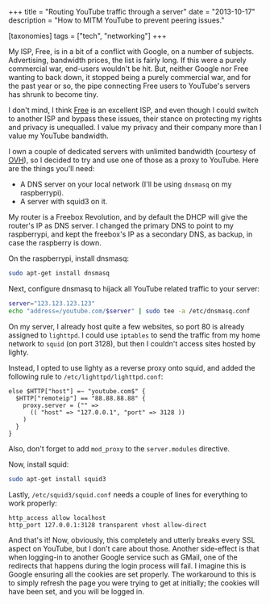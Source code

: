 +++
title = "Routing YouTube traffic through a server"
date = "2013-10-17"
description = "How to MITM YouTube to prevent peering issues."

[taxonomies]
tags = ["tech", "networking"]
+++

My ISP, Free, is in a bit of a conflict with Google, on a number of subjects. Advertising, bandwidth
prices, the list is fairly long.  If this were a purely commercial war, end-users wouldn't be hit.
But, neither Google nor Free wanting to back down, it stopped being a purely commercial war, and for
the past year or so, the pipe connecting Free users to YouTube's servers has shrunk to become tiny.

I don't mind, I think [Free][1] is an excellent ISP, and even though I could switch to another ISP
and bypass these issues, their stance on protecting my rights and privacy is unequalled. I value my
privacy and their company more than I value my YouTube bandwidth.

I own a couple of dedicated servers with unlimited bandwidth (courtesy of [OVH][2]), so I decided to
try and use one of those as a proxy to YouTube. Here are the things you'll need:

* A DNS server on your local network (I'll be using `dnsmasq` on my raspberrypi).
* A server with squid3 on it.

My router is a Freebox Revolution, and by default the DHCP will give the router's IP as DNS server.
I changed the primary DNS to point to my raspberrypi, and kept the freebox's IP as a secondary DNS,
as backup, in case the raspberry is down.

On the raspberrypi, install dnsmasq:

```bash
sudo apt-get install dnsmasq
```

Next, configure dnsmasq to hijack all YouTube related traffic to your server:

```bash
server="123.123.123.123"
echo "address=/youtube.com/$server" | sudo tee -a /etc/dnsmasq.conf
```

On my server, I already host quite a few websites, so port 80 is already assigned to `lighttpd`. I
could use `iptables` to send the traffic from my home network to `squid` (on port 3128), but then I
couldn't access sites hosted by lighty.

Instead, I opted to use lighty as a reverse proxy onto squid, and added the following rule to
`/etc/lighttpd/lighttpd.conf`:

```
else $HTTP["host"] =~ "youtube.com$" {
  $HTTP["remoteip"] == "88.88.88.88" {
    proxy.server = ("" =>
      (( "host" => "127.0.0.1", "port" => 3128 ))
    )
  }
}
```

Also, don't forget to add `mod_proxy` to the `server.modules` directive.

Now, install squid:

```bash
sudo apt-get install squid3
```

Lastly, `/etc/squid3/squid.conf` needs a couple of lines for everything to work properly:

```
http_access allow localhost
http_port 127.0.0.1:3128 transparent vhost allow-direct
```

And that's it! Now, obviously, this completely and utterly breaks every SSL aspect on YouTube, but I
don't care about those. Another side-effect is that when logging-in to another Google service such
as GMail, one of the redirects that happens during the login process will fail. I imagine this is
Google ensuring all the cookies are set properly. The workaround to this is to simply refresh the
page you were trying to get at initially; the cookies will have been set, and you will be logged in.

[1]: http://www.free.fr
[2]: http://www.ovh.fr

